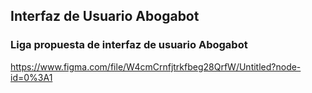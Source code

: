 ## Interfaz de Usuario Abogabot 

### Liga propuesta de interfaz de usuario Abogabot
https://www.figma.com/file/W4cmCrnfjtrkfbeg28QrfW/Untitled?node-id=0%3A1



